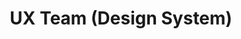 ---
name: Kelly
title: UX Team (Design System)
tags:
  - ux
picture: ../../images/team/Ta11yCat.png
---